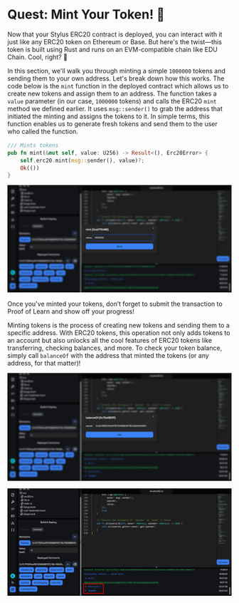 # Quest: Mint Your Token! 🚀

Now that your Stylus ERC20 contract is deployed, you can interact with it just like any ERC20 token on Ethereum or Base. But here's the twist—this token is built using Rust and runs on an EVM-compatible chain like EDU Chain. Cool, right? 🎉 

In this section, we'll walk you through minting a simple `1000000` tokens and sending them to your own address. Let's break down how this works. The code below is the `mint` function in the deployed contract which allows us to create new tokens and assign them to an address. The function takes a `value` parameter (in our case, `1000000` tokens) and calls the ERC20 `mint` method we defined earlier. It uses `msg::sender()` to grab the address that initiated the minting and assigns the tokens to it. In simple terms, this function enables us to generate fresh tokens and send them to the user who called the function.

```rust
/// Mints tokens
pub fn mint(&mut self, value: U256) -> Result<(), Erc20Error> {
    self.erc20.mint(msg::sender(), value)?;
    Ok(())
}
```

![](https://raw.githubusercontent.com/POLearn/stylish-course-to-stylus/refs/heads/master/content/assets/images/token_mint.png)  

Once you've minted your tokens, don’t forget to submit the transaction to Proof of Learn and show off your progress! 

Minting tokens is the process of creating new tokens and sending them to a specific address. With ERC20 tokens, this operation not only adds tokens to an account but also unlocks all the cool features of ERC20 tokens like transferring, checking balances, and more. To check your token balance, simply call `balanceOf` with the address that minted the tokens (or any address, for that matter)!

![](https://raw.githubusercontent.com/POLearn/stylish-course-to-stylus/refs/heads/master/content/assets/images/token_balanceof.png)  

![](https://raw.githubusercontent.com/POLearn/stylish-course-to-stylus/refs/heads/master/content/assets/images/token_balance.png)
